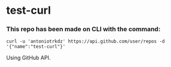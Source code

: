 # test-curl

### This repo has been made on CLI with the command:
`curl -u 'antoniotrkdz' https://api.github.com/user/repos -d '{"name":"test-curl"}'`

Using GitHub API.
